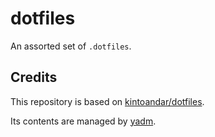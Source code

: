 # dotfiles
An assorted set of `.dotfiles`.

## Credits

This repository is based on [kintoandar/dotfiles](https://github.com/kintoandar/dotfiles).

Its contents are managed by [yadm](https://github.com/TheLocehiliosan/yadm).
